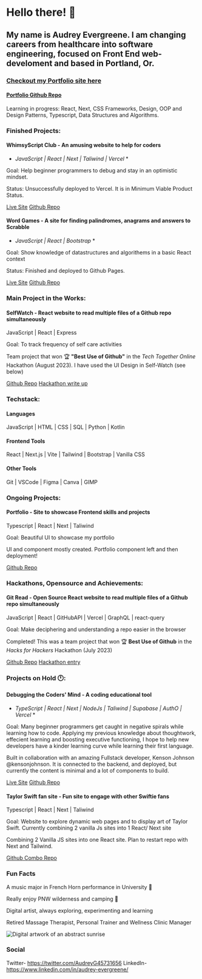 # Hello there! 👋

## My name is Audrey Evergreene. I am changing careers from healthcare into software engineering, focused on Front End web-develoment and based in Portland, Or.

### [Checkout my Portfolio site here](https://www.audreyevergreene.me/)
#### [Portfolio Github Repo](https://github.com/LadyAudrey/portfolio)

Learning in progress: React, Next, CSS Frameworks, Design, OOP and Design Patterns, Typescript, Data Structures and Algorithms.

### Finished Projects:

#### WhimsyScript Club - An amusing website to help for coders
  
* *JavaScript | React | Next | Taliwind | Vercel* *
    
Goal: Help beginner programmers to debug and stay in an optimistic mindset.
    
Status: Unsuccessfully deployed to Vercel. It is in Minimum Viable Product Status.

[Live Site](https://whimsyscriptclub.vercel.app/) [Github Repo](https://github.com/LadyAudrey/whimsyscriptclub)

#### Word Games - A site for finding palindromes, anagrams and answers to Scrabble
  
* *JavaScript | React | Bootstrap* *
    
Goal: Show knowledge of datastructures and algorithems in a basic React context
    
Status: Finished and deployed to Github Pages.

[Live Site](https://ladyaudrey.github.io/HowtoWordGames/) [Github Repo](https://github.com/LadyAudrey/HowToWordGames)

### Main Project in the Works:

#### SelfWatch - React website to read multiple files of a Github repo simultaneously
 
JavaScript | React | Express
      
Goal: To track frequency of self care activities

Team project that won 🏆 __"Best Use of Github"__ in the *Tech Together Online* Hackathon (August 2023). I have used the UI Design in Self-Watch (see below)

[Github Repo](https://github.com/akebu6/SelfWatch)
[Hackathon write up](https://devpost.com/software/selfwatch)

### Techstack:

#### Languages
JavaScript | HTML | CSS | SQL | Python | Kotlin

#### Frontend Tools
React | Next.js | Vite | Tailwind | Bootstrap | Vanilla CSS 

#### Other Tools

Git | VSCode | Figma | Canva | GIMP

### Ongoing Projects:

#### Portfolio - Site to showcase Frontend skills and projects
 
Typescript | React | Next | Taliwind
      
Goal: Beautiful UI to showcase my portfolio
    
UI and component mostly created. Portfolio component left and then deployment!
  
[Github Repo]( https://github.com/LadyAudrey/portfolio)

### Hackathons, Opensource and Achievements:

#### Git Read - Open Source React website to read multiple files of a Github repo simultaneously
 
JavaScript | React | GitHubAPI | Vercel | GraphQL | react-query
      
Goal: Make deciphering and understanding a repo easier in the browser

Completed! This was a team project that won 🏆 __Best Use of Github__ in the *Hacks for Hackers* Hackathon (July 2023)

[Github Repo](https://github.com/LadyAudrey/gitread) [Hackathon entry](https://devpost.com/software/gitread)

### Projects on Hold 🕛:

#### Debugging the Coders' Mind - A coding educational tool
  
* *TypeScript | React | Next | NodeJs | Taliwind | Supabase | AuthO | Vercel* *
    
Goal: Many beginner programmers get caught in negative spirals while learning how to code. Applying my previous knowledge about thoughtwork, effecient learning and boosting executive functioning, I hope to help new developers have a kinder learning curve while learning their first language.
    
Built in collaboration with an amazing Fullstack developer, Kenson Johnson @kensonjohnson. It is connected to the backend, and deployed, but currently the content is minimal and a lot of components to build.

[Live Site](https://debugging-the-coders-mind.vercel.app/login) [Github Repo](https://github.com/LadyAudrey/debugging_the_coders_mind)

#### Taylor Swift fan site - Fun site to engage with other Swiftie fans
     
Typescript | React | Next | Taliwind
    
Goal: Website to explore dynamic web pages and to display art of Taylor Swift. Currently combining 2 vanilla Js sites into 1 React/ Next site

Combining 2 Vanilla JS sites into one React site. Plan to restart repo with Next and Tailwind.
    
[Github Combo Repo](https://github.com/LadyAudrey/TaysPenthouse)

### Fun Facts

A music major in French Horn performance in University 📯

Really enjoy PNW wilderness and camping 🌲

Digital artist, always exploring, experimenting and learning

Retired Massage Therapist, Personal Trainer and Wellness Clinic Manager

![Digital artwork of an abstract sunrise](![risingSun](https://github.com/LadyAudrey/LadyAudrey/assets/105085549/4f053917-3144-4382-b9c7-f46d621b5e9f))

### Social

Twitter- https://twitter.com/AudreyG45731656
LinkedIn- https://www.linkedin.com/in/audrey-evergreene/
